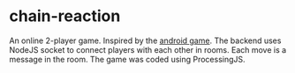# chain-reaction
An online 2-player game. Inspired by the [android game](https://play.google.com/store/apps/details?id=com.BuddyMattEnt.ChainReaction&hl=en_IN&gl=US).
The backend uses NodeJS socket to connect players with each other in rooms. Each move is a message in the room. The game was coded using ProcessingJS.
